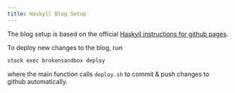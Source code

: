 ```yaml
---
title: Haskyll Blog Setup
---
```


The blog setup is based on the official [Haskyll instructions for github pages](https://jaspervdj.be/hakyll/tutorials/github-pages-tutorial.html). 

To deploy new changes to the blog, run

```sh
stack exec brokensandbox deploy
```

where the main function calls `deploy.sh` to commit & push changes to github automatically. 